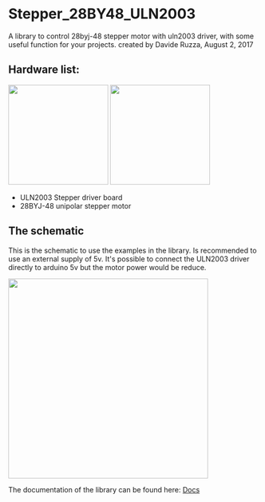 # Stepper_28BY48_ULN2003
A library to control 28byj-48 stepper motor with uln2003 driver, with some useful function for your projects.
created by Davide Ruzza, August 2, 2017 


## Hardware list:                        
<img src="https://github.com/DavideRuzza/Stepper_28BY48_ULN2003/blob/master/images/ULN2003-Stepper-Motor-Driver-Board-Test-Module-For-arduino_01-480x540.jpg" width = 200px height=200px>                 <img src="https://github.com/DavideRuzza/Stepper_28BY48_ULN2003/blob/master/images/61HeRUFJl2L._SY355_.jpg" height = 200px>

* ULN2003 Stepper driver board
* 28BYJ-48 unipolar stepper motor

## The schematic
This is the schematic to use the examples in the library.
Is recommended to use an external supply of 5v. It's possible to connect the ULN2003 driver directly to arduino 5v but the motor power would be reduce.

<img src="https://github.com/DavideRuzza/Stepper_28BY48_ULN2003/blob/master/images/Stepper_28BY48_ULN2003.jpg" height= 400px>

The documentation of the library can be found here: [Docs](docs/doc.md)
